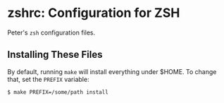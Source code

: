 # zshrc: Configuration for ZSH

Peter's `zsh` configuration files.

## Installing These Files

By default, running `make` will install everything under $HOME.  To
change that, set the `PREFIX` variable:

    $ make PREFIX=/some/path install
